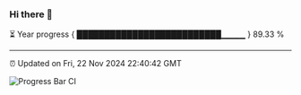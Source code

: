 ### Hi there 👋

⏳ Year progress { ██████████████████████████▁▁▁▁ } 89.33 %

---

⏰ Updated on Fri, 22 Nov 2024 22:40:42 GMT

![Progress Bar CI](https://github.com/IshwaranRudhara/GIT-ACTION/workflows/Progress%20Bar%20CI/badge.svg)
